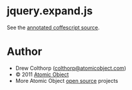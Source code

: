 jquery.expand.js
====================

See the [annotated coffescript source](http://atomicobject.github.com/jquery.expand).

Author
======

* Drew Colthorp (colthorp@atomicobject.com)
* © 2011 [Atomic Object](http://www.atomicobject.com/)
* More Atomic Object [open source](http://www.atomicobject.com/pages/Software+Commons) projects
